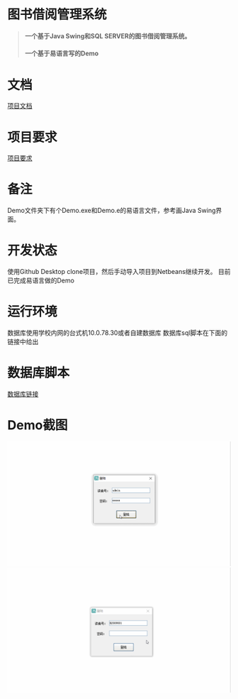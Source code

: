 # 图书借阅管理系统
>#### 一个基于Java Swing和SQL SERVER的图书借阅管理系统。
>#### 一个基于易语言写的Demo
# 文档
[项目文档](/项目文档.docx)
# 项目要求
[项目要求](/Java实验七-GUI+JDBC数据库编程.ppt)
# 备注
Demo文件夹下有个Demo.exe和Demo.e的易语言文件，参考画Java Swing界面。
# 开发状态
使用Github Desktop clone项目，然后手动导入项目到Netbeans继续开发。
目前已完成易语言做的Demo
# 运行环境
数据库使用学校内网的台式机10.0.78.30或者自建数据库
数据库sql脚本在下面的链接中给出
# 数据库脚本
[数据库链接](/Demo/SQLQuery.sql)
# Demo截图
![管理员](/Demo/管理员.gif)
![普通用户](/Demo/普通用户.gif)